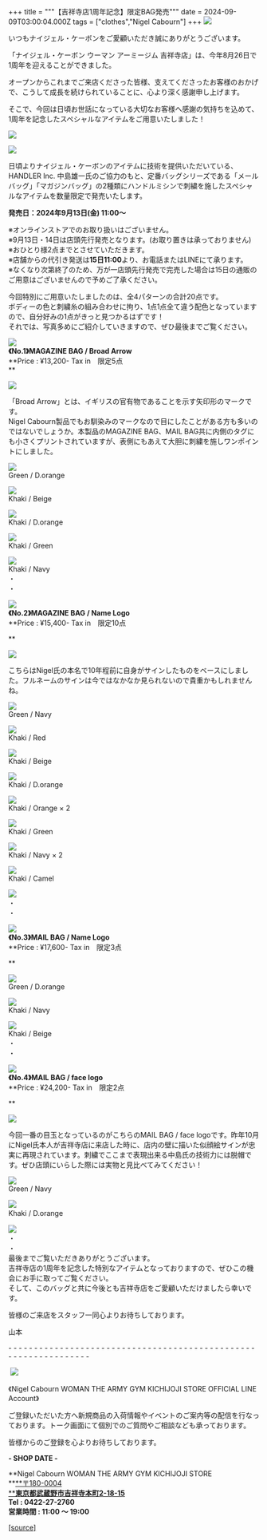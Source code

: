 +++
title = """【吉祥寺店1周年記念】限定BAG発売"""
date = 2024-09-09T03:00:04.000Z
tags = ["clothes","Nigel Cabourn"]
+++
![](https://cdn.shopify.com/s/files/1/0094/9295/5196/files/KICHIJOJI-banner-02_68cca751-c6e9-4c24-af7d-4257da66ed1e_480x480.jpg?v=1725762248)  
  
いつもナイジェル・ケーボンをご愛顧いただき誠にありがとうございます。  
  
「ナイジェル・ケーボン ウーマン アーミージム 吉祥寺店」は、今年8月26日で1周年を迎えることができました。  
  
オープンからこれまでご来店くださった皆様、支えてくださったお客様のおかげで、こうして成長を続けられていることに、心より深く感謝申し上げます。  
  
そこで、今回は日頃お世話になっている大切なお客様へ感謝の気持ちを込めて、1周年を記念したスペシャルなアイテムをご用意いたしました！  
  
![](https://cdn.shopify.com/s/files/1/0094/9295/5196/files/KICHIJOJI-3_480x480.jpg?v=1725762393)  
  
![](https://cdn.shopify.com/s/files/1/0094/9295/5196/files/HANDLER1_480x480.jpg?v=1725762435)  
  
日頃よりナイジェル・ケーボンのアイテムに技術を提供いただいている、HANDLER Inc. 中島雄一氏のご協力のもと、定番バッグシリーズである「メールバッグ」「マガジンバッグ」の2種類にハンドルミシンで刺繍を施したスペシャルなアイテムを数量限定で発売いたします。  
  
**発売日：2024年9月13日(金) 11:00～**  
  
※オンラインストアでのお取り扱いはございません。  
※9月13日・14日は店頭先行発売となります。(お取り置きは承っておりません)  
※おひとり様2点までとさせていただきます。  
※店舗からの代引き発送は**15日11:00**より、お電話またはLINEにて承ります。  
※なくなり次第終了のため、万が一店頭先行発売で完売した場合は15日の通販のご用意はございませんので予めご了承ください。  
  
  
今回特別にご用意いたしましたのは、全4パターンの合計20点です。  
ボディーの色と刺繍糸の組み合わせに拘り、1点1点全て違う配色となっていますので、自分好みの1点がきっと見つかるはずです！  
それでは、写真多めにご紹介していきますので、ぜひ最後までご覧ください。  
  
![](https://cdn.shopify.com/s/files/1/0094/9295/5196/files/80480061517_480x480.jpg?v=1725762497)  
**《No.1》MAGAZINE BAG / Broad Arrow**  
**Price : ¥13,200- Tax in　限定5点  
**

**![](https://cdn.shopify.com/s/files/1/0094/9295/5196/files/20240906_152243_480x480.jpg?v=1725775858)**

「Broad Arrow」とは、イギリスの官有物であることを示す矢印形のマークです。  
Nigel Cabourn製品でもお馴染みのマークなので目にしたことがある方も多いのではないでしょうか。本製品のMAGAZINE BAG、MAIL BAG共に内側のタグにも小さくプリントされていますが、表側にもあえて大胆に刺繍を施しワンポイントにしました。  
  

![](https://cdn.shopify.com/s/files/1/0094/9295/5196/files/20240906_150402_480x480.jpg?v=1725762543)  
Green / D.orange

![](https://cdn.shopify.com/s/files/1/0094/9295/5196/files/20240906_150643_480x480.jpg?v=1725762598)  
Khaki / Beige

![](https://cdn.shopify.com/s/files/1/0094/9295/5196/files/20240906_151106_480x480.jpg?v=1725762639)  
Khaki / D.orange

![](https://cdn.shopify.com/s/files/1/0094/9295/5196/files/20240906_150714_480x480.jpg?v=1725762667)  
Khaki / Green

![](https://cdn.shopify.com/s/files/1/0094/9295/5196/files/20240906_150757_480x480.jpg?v=1725762692)  
Khaki / Navy  
・  
・

![](https://cdn.shopify.com/s/files/1/0094/9295/5196/files/80480061507_480x480.jpg?v=1725763191)  
**《No.2》MAGAZINE BAG / Name Logo**  
**Price : ¥15,400- Tax in　限定10点  
  
**

**![](https://cdn.shopify.com/s/files/1/0094/9295/5196/files/20240906_152109_480x480.jpg?v=1725776003)**

こちらはNigel氏の本名で10年程前に自身がサインしたものをベースにしました。フルネームのサインは今ではなかなか見られないので貴重かもしれませんね。

![](https://cdn.shopify.com/s/files/1/0094/9295/5196/files/20240906_150050_480x480.jpg?v=1725763256)  
Green / Navy

![](https://cdn.shopify.com/s/files/1/0094/9295/5196/files/20240906_145753_480x480.jpg?v=1725763390)  
Khaki / Red

![](https://cdn.shopify.com/s/files/1/0094/9295/5196/files/20240906_145708_480x480.jpg?v=1725763429)  
Khaki / Beige

![](https://cdn.shopify.com/s/files/1/0094/9295/5196/files/20240906_145733_480x480.jpg?v=1725763456)  
Khaki / D.orange

![](https://cdn.shopify.com/s/files/1/0094/9295/5196/files/20240906_145814_480x480.jpg?v=1725763484)  
Khaki / Orange × 2

![](https://cdn.shopify.com/s/files/1/0094/9295/5196/files/20240906_145639_480x480.jpg?v=1725763510)  
Khaki / Green

![](https://cdn.shopify.com/s/files/1/0094/9295/5196/files/20240906_145844_480x480.jpg?v=1725763588)  
Khaki / Navy × 2

![](https://cdn.shopify.com/s/files/1/0094/9295/5196/files/20240906_145619_480x480.jpg?v=1725763617)  
Khaki / Camel

![](https://cdn.shopify.com/s/files/1/0094/9295/5196/files/80480061507-1_480x480.jpg?v=1725763778)  
・  
・  
  
![](https://cdn.shopify.com/s/files/1/0094/9295/5196/files/80480061500_480x480.jpg?v=1725763642)  
**《No.3》MAIL BAG / Name Logo**  
**Price : ¥17,600- Tax in　限定3点  
  
**

![](https://cdn.shopify.com/s/files/1/0094/9295/5196/files/20240906_151520_480x480.jpg?v=1725763678)  
Green / D.orange

![](https://cdn.shopify.com/s/files/1/0094/9295/5196/files/20240906_151241_480x480.jpg?v=1725763709)  
Khaki / Navy

![](https://cdn.shopify.com/s/files/1/0094/9295/5196/files/20240906_151340_480x480.jpg?v=1725763733)  
Khaki / Beige  
・  
・

![](https://cdn.shopify.com/s/files/1/0094/9295/5196/files/80480061520_480x480.jpg?v=1725764143)  
**《No.4》MAIL BAG / face logo**  
**Price : ¥24,200- Tax in　限定2点  
  
**

**![](https://cdn.shopify.com/s/files/1/0094/9295/5196/files/20240908_142523_480x480.jpg?v=1725776128)**

今回一番の目玉となっているのがこちらのMAIL BAG / face logoです。昨年10月にNigel氏本人が吉祥寺店に来店した時に、店内の壁に描いた似顔絵サインが忠実に再現されています。刺繍でここまで表現出来る中島氏の技術力には脱帽です。ぜひ店頭にいらした際には実物と見比べてみてください！  
  

![](https://cdn.shopify.com/s/files/1/0094/9295/5196/files/20240906_151648_480x480.jpg?v=1725764260)  
Green / Navy

![](https://cdn.shopify.com/s/files/1/0094/9295/5196/files/20240906_151605_480x480.jpg?v=1725764312)  
Khaki / D.orange　  
  
![](https://cdn.shopify.com/s/files/1/0094/9295/5196/files/80480061520-1_480x480.jpg?v=1725764447)  
・  
・  
最後までご覧いただきありがとうございます。  
吉祥寺店の1周年を記念した特別なアイテムとなっておりますので、ぜひこの機会にお手に取ってご覧ください。  
そして、このバッグと共に今後とも吉祥寺店をご愛顧いただけましたら幸いです。  
  
皆様のご来店をスタッフ一同心よりお待ちしております。

山本

\- - - - - - - - - - - - - - - - - - - - - - - - - - - - - - - - - - - - - - - - - - - - - - - - - - - - - - - - - - - - - - - -  

 [![](https://cdn.shopify.com/s/files/1/0094/9295/5196/files/977C5BFF-508B-4CAA-96FE-9B4728CEC285_160x160.png?v=1693902608)](https://lin.ee/JRv0rXQ)

《Nigel Cabourn WOMAN THE ARMY GYM KICHIJOJI STORE OFFICIAL LINE Account》

ご登録いただいた方へ新規商品の入荷情報やイベントのご案内等の配信を行なっております。トーク画面にて個別でのご質問やご相談なども承っております。

皆様からのご登録を心よりお待ちしております。

**\- SHOP DATE -**

**Nigel Cabourn WOMAN THE ARMY GYM KICHIJOJI STORE  
**[**〒180-0004  
****東京都武蔵野市吉祥寺本町2-18-15**](https://www.google.com/maps/place/%E3%80%92180-0004+%E6%9D%B1%E4%BA%AC%E9%83%BD%E6%AD%A6%E8%94%B5%E9%87%8E%E5%B8%82%E5%90%89%E7%A5%A5%E5%AF%BA%E6%9C%AC%E7%94%BA%EF%BC%92%E4%B8%81%E7%9B%AE%EF%BC%91%EF%BC%98%E2%88%92%EF%BC%91%EF%BC%95+%E6%AD%A6%E8%94%B5%E9%87%8E%E3%82%AB%E3%83%B3%E3%83%88%E3%83%AA%E3%83%BC%E3%83%8F%E3%82%A4%E3%83%84/@35.7044288,139.5732119,17z/data=!3m1!4b1!4m6!3m5!1s0x6018ee49175f632b:0xf424f2fa6c99a79!8m2!3d35.7044245!4d139.5757868!16s%2Fg%2F12hsx3n5g?hl=ja&entry=ttu)  
**Tel : 0422-27-2760  
営業時間 : 11:00 ～ 19:00**

[[source]](https://cabourn.jp/blogs/shop-info/kichijoji2024-09-09)
